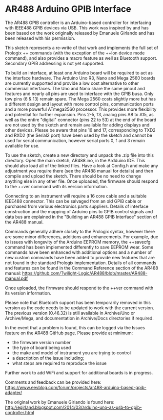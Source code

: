 # AR488 Arduino GPIB Interface


The AR488 GPIB controller is an Arduino-based controller for interfacing with IEEE488 GPIB devices via USB. This work was inspired by and has been based on the work originally released by Emanuele Girlando and has been released with his permission.

This sketch represents a re-write of that work and implements the full set of Prologix ++ commands (with the exception of the ++lon device mode command), and also provides a macro feature as well as Bluetooth support. Secondary GPIB addressing is not yet supported.

To build an interface, at least one Arduino board will be required to act as the interface hardware. The Arduino Uno R3, Nano and Mega 2560 boards are currently supported and provide a low cost alternative to other commercial interfaces. The Uno and Nano share the same pinout and features and nearly all pins are used to interface with the GPIB busa. Only tow pins (6 & 13) remain spare. The Mega 2560 costs slightly more but has a different design and layout with more control pins, communication ports and a more powerful ATmega2560 processor. This provides more flexibility and potential for further expansion. Pins 2-5, 13, analog pins A8 to A15, as well as the entire "digital" connector (pins 22 to 53) at the end of the board are not used by the sketch and remain available for adding displays and other devices. Please be aware that pins 16 and 17, corresponding to TXD2 and RXD2 (the Serial2 port) have been used by the sketch and cannot be used for serial communication, however serial ports 0, 1 and 3 remain available for use.

To use the sketch, create a new directory and unpack the .zip file into this directory. Open the main sketch, AR488.ino, in the Ardduino IDE. This should also load all of the linked files. Have a look at Config.h and make any adjustment you require there (see the AR488 manual for details) and then compile and upload the sketch. There should be no need to change anything else in any other file. Once uploaded, the firmware should respond to the ++ver command with its version information.

Connecting to an instrument will require a 16 core cable and a suitable IEEE488 connector. This can be salvaged from an old GPIB cable or purchased from various electronics parts suppliers. Details of interface construction and the mapping of Arduino pins to GPIB control signals and data bus are explained in the "Building an AR488 GPIB Interface" section of the AR488 manual.
 
Commands generally adhere closely to the Prologix syntax, however there are some minor differences, additions and enhancements. For example, due to issues with longevity of the Arduino EEPROM memory, the ++savecfg command has been implemented differently to save EEPROM wear. Some commands have been enhanced with additional options and a number of new custom commands have been added to provide new features that are not found in the standard Prologix implementation. Details of all commands and features can be found in the Command Reference section of the AR488 manual:
https://github.com/Twilight-Logic/AR488/blob/master/AR488-manual.pdf

Once uploaded, the firmware should respond to the ++ver command with its version information.

Please note that Bluetooth support has been temporarily removed in this version as the code needs to be updated to work with the current version. The previous version (0.46.32) is still available in Archive/Uno or Archive/Mega, and documentation in Archive/Docs directories if required.

In the event that a problem is found, this can be logged via the Issues feature on the AR488 GitHub page. Please provide at minimum:

- the firmware version number
- the type of board being used
- the make and model of instrument you are trying to control
- a description of the issue including;
- what steps are required to reproduce the issue

Further work to add WiFi and support for additional boards is in progress.

Comments and feedback can be provided here:
https://www.eevblog.com/forum/projects/ar488-arduino-based-gpib-adapter/

The original work by Emanuele Girlando is found here:
http://egirland.blogspot.com/2014/03/arduino-uno-as-usb-to-gpib-controller.html

